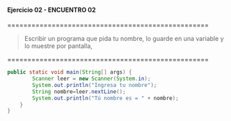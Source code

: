 #### Ejercicio 02 - ENCUENTRO 02
==================================================
> Escribir un programa que pida tu nombre, lo guarde en una variable y lo muestre por pantalla,

==================================================
```java
public static void main(String[] args) {
        Scanner leer = new Scanner(System.in);
        System.out.println("Ingresa tu nombre");
        String nombre=leer.nextLine();
        System.out.println("Tú nombre es = " + nombre);
    }
}
```